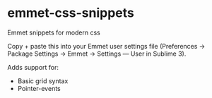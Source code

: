 # emmet-css-snippets
Emmet snippets for modern css

Copy + paste this into your Emmet user settings file (Preferences -> Package Settings -> Emmet -> Settings — User in Sublime 3).

Adds support for:
* Basic grid syntax
* Pointer-events
